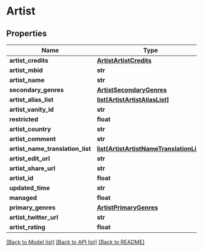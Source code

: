 # Artist

## Properties
Name | Type | Description | Notes
------------ | ------------- | ------------- | -------------
**artist_credits** | [**ArtistArtistCredits**](ArtistArtistCredits.md) |  | [optional] 
**artist_mbid** | **str** |  | [optional] 
**artist_name** | **str** |  | [optional] 
**secondary_genres** | [**ArtistSecondaryGenres**](ArtistSecondaryGenres.md) |  | [optional] 
**artist_alias_list** | [**list[ArtistArtistAliasList]**](ArtistArtistAliasList.md) |  | [optional] 
**artist_vanity_id** | **str** |  | [optional] 
**restricted** | **float** |  | [optional] 
**artist_country** | **str** |  | [optional] 
**artist_comment** | **str** |  | [optional] 
**artist_name_translation_list** | [**list[ArtistArtistNameTranslationList]**](ArtistArtistNameTranslationList.md) |  | [optional] 
**artist_edit_url** | **str** |  | [optional] 
**artist_share_url** | **str** |  | [optional] 
**artist_id** | **float** |  | [optional] 
**updated_time** | **str** |  | [optional] 
**managed** | **float** |  | [optional] 
**primary_genres** | [**ArtistPrimaryGenres**](ArtistPrimaryGenres.md) |  | [optional] 
**artist_twitter_url** | **str** |  | [optional] 
**artist_rating** | **float** |  | [optional] 

[[Back to Model list]](../README.md#documentation-for-models) [[Back to API list]](../README.md#documentation-for-api-endpoints) [[Back to README]](../README.md)


